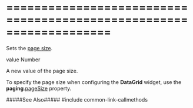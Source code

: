 ===================================================================
===================================================================

<!--shortDescription-->
Sets the [page size](/Documentation/ApiReference/UI_Widgets/dxDataGrid/Configuration/paging/#pageSize).
<!--/shortDescription-->

<!--paramName1-->value<!--/paramName1-->
<!--paramType1-->Number<!--/paramType1-->
<!--paramDescription1-->
A new value of the page size.
<!--/paramDescription1-->

<!--fullDescription-->
To specify the page size when configuring the **DataGrid** widget, use the **paging**.[pageSize](/Documentation/ApiReference/UI_Widgets/dxDataGrid/Configuration/paging/#pageSize) property.

#####See Also#####
#include common-link-callmethods
<!--/fullDescription-->